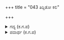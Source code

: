 +++
title = "043 ತಿದ್ದಿತೋ ಕಲಿ"

+++

<details><summary>ಗದ್ಯ (ಕ.ಗ.ಪ) </summary>

43. ಆನೆಯು ಸೈನಿಕರನ್ನು ಓಡಿಸುತ್ತಿದೆ. ವೀರನಾದ ಅರ್ಜುನನು ಇದ್ದರೆ ಬರಹೇಳಿ. ಧರ್ಮಜನ ಸೈನ್ಯ ಕೆಳಗೆ ಬಿದ್ದಿತೋ ಎನ್ನುತ್ತಾ ಪಾಂಡವ ಸೈನಿಕರು ಭಯಸಾಗರದಲ್ಲಿ ಮುಳುಗಿದರು. ಹದ್ದು ಮತ್ತು ಕಾಗೆಯ ಮನೆಗೆ ಸುಪ್ರತೀಕ ಗಜವು ಅಡಿಗೆಯವನಾಯಿತೋ ಎಂದು ಶತ್ರು ಸೈನ್ಯ ಬೊಬ್ಬಿಡುತ್ತಿತ್ತು. ಆ ಕೋಲಾಹಲವನ್ನು ಇತ್ತ ಕಡೆ   ಕೃಷ್ಣನು  ಕೇಳಿಸಿಕೊಂಡನು.
</details>

<details><summary>ಪದಾರ್ಥ (ಕ.ಗ.ಪ) </summary>

ಕಳಕಳ - ಕೋಲಾಹಲ
</details>
